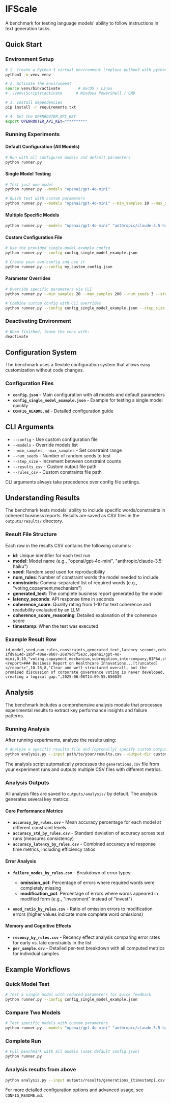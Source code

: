 # IFScale

A benchmark for testing language models' ability to follow instructions in text generation tasks.

## Quick Start

### Environment Setup

```bash
# 1. Create a Python 3 virtual environment (replace python3 with python3.11/3.10/etc. if you need)
python3 -m venv venv

# 2. Activate the environment
source venv/bin/activate        # macOS / Linux
# .\venv\Scripts\activate      # Windows PowerShell / CMD

# 3. Install dependencies
pip install -r requirements.txt

# 4. Set the OPENROUTER_API_KEY
export OPENROUTER_API_KEY="********"
```

### Running Experiments

#### Default Configuration (All Models)
```bash
# Run with all configured models and default parameters
python runner.py
```

#### Single Model Testing
```bash
# Test just one model
python runner.py --models "openai/gpt-4o-mini"

# Quick test with custom parameters
python runner.py --models "openai/gpt-4o-mini" --min_samples 10 --max_samples 50 --num_seeds 2
```

#### Multiple Specific Models
```bash
python runner.py --models "openai/gpt-4o-mini" "anthropic/claude-3.5-haiku"
```

#### Custom Configuration File
```bash
# Use the provided single-model example config
python runner.py --config config_single_model_example.json

# Create your own config and use it
python runner.py --config my_custom_config.json
```

#### Parameter Overrides
```bash
# Override specific parameters via CLI
python runner.py --min_samples 20 --max_samples 200 --num_seeds 3 --step_size 20

# Combine custom config with CLI overrides
python runner.py --config config_single_model_example.json --step_size 5
```

### Deactivating Environment
```bash
# When finished, leave the venv with:
deactivate
```

## Configuration System

The benchmark uses a flexible configuration system that allows easy customization without code changes.

### Configuration Files

- **`config.json`** - Main configuration with all models and default parameters
- **`config_single_model_example.json`** - Example for testing a single model quickly
- **`CONFIG_README.md`** - Detailed configuration guide

## CLI Arguments

- `--config` - Use custom configuration file
- `--models` - Override models list
- `--min_samples`, `--max_samples` - Set constraint range
- `--num_seeds` - Number of random seeds to test
- `--step_size` - Increment between constraint counts
- `--results_csv` - Custom output file path
- `--rules_csv` - Custom constraints file path

CLI arguments always take precedence over config file settings.

## Understanding Results

The benchmark tests models' ability to include specific words/constraints in coherent business reports. Results are saved as CSV files in the `outputs/results/` directory.

### Result File Structure

Each row in the results CSV contains the following columns:

- **id**: Unique identifier for each test run
- **model**: Model name (e.g., "openai/gpt-4o-mini", "anthropic/claude-3.5-haiku")
- **seed**: Random seed used for reproducibility
- **num_rules**: Number of constraint words the model needed to include
- **constraints**: Comma-separated list of required words (e.g., "voting,copayment,mechanism")
- **generated_text**: The complete business report generated by the model
- **latency_seconds**: API response time in seconds
- **coherence_score**: Quality rating from 1-10 for text coherence and readability evaluated by an LLM
- **coherence_score_reasoning**: Detailed explanation of the coherence score
- **timestamp**: When the test was executed

### Example Result Row

```csv
id,model,seed,num_rules,constraints,generated_text,latency_seconds,coherence_score,coherence_score_reasoning,timestamp
1fd9a14d-1abf-406e-9b07-26879d7f5e3c,openai/gpt-4o-mini,0,10,"voting,copayment,mechanism,subrogation,intercompany,HIPAA,streaming,whistleblower,advisory,venture","<report>### Business Report on Healthcare Innovations...[truncated]</report>",10.78,8,"Clear and well-structured overall, but the promised discussion of corporate governance voting is never developed, creating a logical gap.",2025-06-06T14:09:55.656039
```

## Analysis

The benchmark includes a comprehensive analysis module that processes experimental results to extract key performance insights and failure patterns.

### Running Analysis

After running experiments, analyze the results using:

```bash
# Analyze a specific results file and [optonally] specify custom output directory
python analysis.py --input path/to/your/results.csv --output-dir custom/analysis/path
```

The analysis script automatically processes the `generations.csv` file from your experiment runs and outputs multiple CSV files with different metrics.

### Analysis Outputs

All analysis files are saved to `outputs/analysis/` by default. The analysis generates several key metrics:

#### Core Performance Metrics

- **`accuracy_by_rules.csv`** - Mean accuracy percentage for each model at different constraint levels
- **`accuracy_std_by_rules.csv`** - Standard deviation of accuracy across test runs (measures consistency)
- **`accuracy_latency_by_rules.csv`** - Combined accuracy and response time metrics, including efficiency ratios

#### Error Analysis

- **`failure_modes_by_rules.csv`** - Breakdown of error types:
  - **omission_pct**: Percentage of errors where required words were completely missing
  - **modification_pct**: Percentage of errors where words appeared in modified form (e.g., "investment" instead of "invest")

- **`omod_ratio_by_rules.csv`** - Ratio of omission errors to modification errors (higher values indicate more complete word omissions)

#### Memory and Cognitive Effects

- **`recency_by_rules.csv`** - Recency effect analysis comparing error rates for early vs. late constraints in the list
- **`per_sample.csv`** - Detailed per-test breakdown with all computed metrics for individual samples


## Example Workflows

### Quick Model Test
```bash
# Test a single model with reduced parameters for quick feedback
python runner.py --config config_single_model_example.json
```

### Compare Two Models
```bash
# Test specific models with custom parameters
python runner.py --models "openai/gpt-4o-mini" "anthropic/claude-3.5-haiku" --max_samples 100
```

### Complete Run
```bash
# Full benchmark with all models (uses default config.json)
python runner.py
```

### Analysis results from above 
```bash
python analysis.py --input outputs/results/generations_{timestamp}.csv
```

For more detailed configuration options and advanced usage, see `CONFIG_README.md`.
